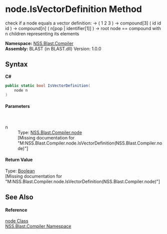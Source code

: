 # node.IsVectorDefinition Method 
 

check if a node equals a vector definition: -> ( 1 2 3 ) -> compound[3] ( id id id ) -> compound[n] ( n[pop | identifier[1]] ) -> root node == compound with n children representing its elements

**Namespace:**&nbsp;<a href="N_NSS_Blast_Compiler">NSS.Blast.Compiler</a><br />**Assembly:**&nbsp;BLAST (in BLAST.dll) Version: 1.0.0

## Syntax

**C#**<br />
``` C#
public static bool IsVectorDefinition(
	node n
)
```


#### Parameters
&nbsp;<dl><dt>n</dt><dd>Type: <a href="T_NSS_Blast_Compiler_node">NSS.Blast.Compiler.node</a><br />\[Missing <param name="n"/> documentation for "M:NSS.Blast.Compiler.node.IsVectorDefinition(NSS.Blast.Compiler.node)"\]</dd></dl>

#### Return Value
Type: <a href="https://docs.microsoft.com/dotnet/api/system.boolean" target="_blank" rel="noopener noreferrer">Boolean</a><br />\[Missing <returns> documentation for "M:NSS.Blast.Compiler.node.IsVectorDefinition(NSS.Blast.Compiler.node)"\]

## See Also


#### Reference
<a href="T_NSS_Blast_Compiler_node">node Class</a><br /><a href="N_NSS_Blast_Compiler">NSS.Blast.Compiler Namespace</a><br />